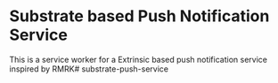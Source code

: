 # Substrate based Push Notification Service

This is a service worker for a Extrinsic based push notification service inspired by RMRK# substrate-push-service

